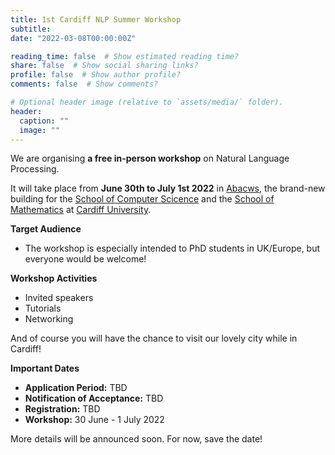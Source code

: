 ```yaml
---
title: 1st Cardiff NLP Summer Workshop
subtitle: 
date: "2022-03-08T00:00:00Z"

reading_time: false  # Show estimated reading time?
share: false  # Show social sharing links?
profile: false  # Show author profile?
comments: false  # Show comments?

# Optional header image (relative to `assets/media/` folder).
header:
  caption: ""
  image: ""
---
```


We are organising **a free in-person workshop** on Natural Language Processing. 

It will take place from **June 30th to July 1st 2022** in [Abacws](https://www.cardiff.ac.uk/campus-developments/projects/abacws), the brand-new building for the [School of Computer Scicence](https://www.cardiff.ac.uk/computer-science) and the [School of Mathematics](https://www.cardiff.ac.uk/mathematics) at [Cardiff University](https://www.cardiff.ac.uk/).

**Target Audience**
- The workshop is especially intended to PhD students in UK/Europe, but everyone would be welcome!

**Workshop Activities**
- Invited speakers
- Tutorials
- Networking

And of course you will have the chance to visit our lovely city while in Cardiff!

**Important Dates**
- **Application Period:** TBD
- **Notification of Acceptance:** TBD
- **Registration:** TBD
- **Workshop:** 30 June - 1 July 2022

More details will be announced soon. For now, save the date!